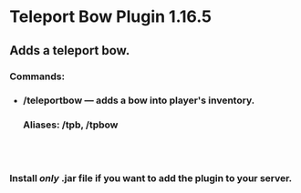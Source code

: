 # Teleport Bow Plugin 1.16.5

## Adds a teleport bow.

### Commands:
  - ### /teleportbow — adds a bow into player's inventory.
    ### Aliases: /tpb, /tpbow

<br/>
<br/>

### Install ***only*** **.jar** file if you want to add the plugin to your server.